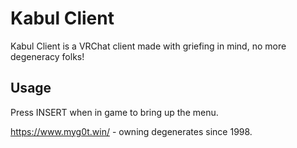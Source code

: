 # Kabul Client
Kabul Client is a VRChat client made with griefing in mind, no more degeneracy folks!

## Usage
Press INSERT when in game to bring up the menu.


https://www.myg0t.win/ - owning degenerates since 1998.
